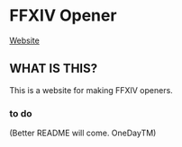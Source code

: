 # FFXIV Opener

[Website](https://aho-senpai.github.io/FFXIVOpener/)

## WHAT IS THIS?

This is a website for making FFXIV openers.

### to do
(Better README will come. OneDayTM)
